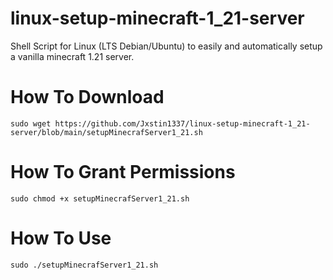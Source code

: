 # linux-setup-minecraft-1_21-server
Shell Script for Linux (LTS Debian/Ubuntu) to easily and automatically setup a vanilla minecraft 1.21 server.

# How To Download
``sudo wget https://github.com/Jxstin1337/linux-setup-minecraft-1_21-server/blob/main/setupMinecrafServer1_21.sh``

# How To Grant Permissions
``sudo chmod +x setupMinecrafServer1_21.sh``

# How To Use
``sudo ./setupMinecrafServer1_21.sh``
